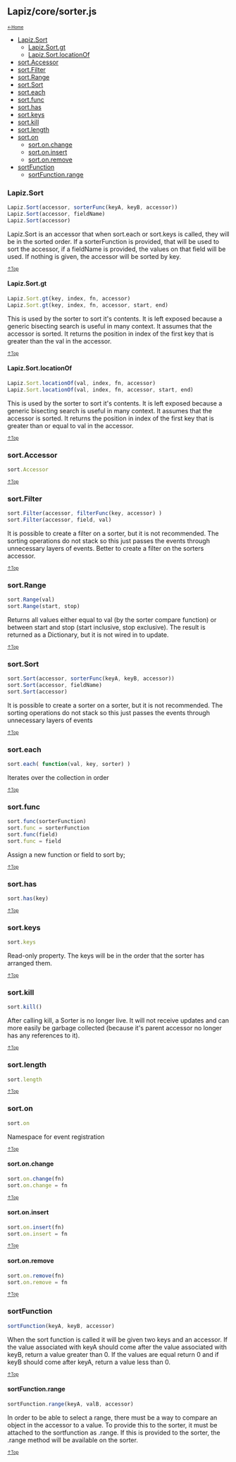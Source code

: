 ## Lapiz/core/sorter.js<a name="__top"></a>

<sub><sup>[&larr;Home](index.md)</sup></sub>

* [Lapiz.Sort](#Lapiz.Sort)
  * [Lapiz.Sort.gt](#Lapiz.Sort.gt)
  * [Lapiz.Sort.locationOf](#Lapiz.Sort.locationOf)
* [sort.Accessor](#sort.Accessor)
* [sort.Filter](#sort.Filter)
* [sort.Range](#sort.Range)
* [sort.Sort](#sort.Sort)
* [sort.each](#sort.each)
* [sort.func](#sort.func)
* [sort.has](#sort.has)
* [sort.keys](#sort.keys)
* [sort.kill](#sort.kill)
* [sort.length](#sort.length)
* [sort.on](#sort.on)
  * [sort.on.change](#sort.on.change)
  * [sort.on.insert](#sort.on.insert)
  * [sort.on.remove](#sort.on.remove)
* [sortFunction](#sortFunction)
  * [sortFunction.range](#sortFunction.range)

### <a name='Lapiz.Sort'></a>Lapiz.Sort
```javascript
Lapiz.Sort(accessor, sorterFunc(keyA, keyB, accessor))
Lapiz.Sort(accessor, fieldName)
Lapiz.Sort(accessor)
```
Lapiz.Sort is an accessor that when sort.each or sort.keys is called, they
will be in the sorted order. If a sorterFunction is provided, that will be
used to sort the accessor, if a fieldName is provided, the values on that
field will be used. If nothing is given, the accessor will be sorted by
key.

<sub><sup>[&uarr;Top](#__top)</sup></sub>
#### <a name='Lapiz.Sort.gt'></a>Lapiz.Sort.gt
```javascript
Lapiz.Sort.gt(key, index, fn, accessor)
Lapiz.Sort.gt(key, index, fn, accessor, start, end)
```
This is used by the sorter to sort it's contents. It is left exposed
because a generic bisecting search is useful in many context. It assumes
that the accessor is sorted. It returns the position in index of the first
key that is greater than the val in the accessor.

<sub><sup>[&uarr;Top](#__top)</sup></sub>
#### <a name='Lapiz.Sort.locationOf'></a>Lapiz.Sort.locationOf
```javascript
Lapiz.Sort.locationOf(val, index, fn, accessor)
Lapiz.Sort.locationOf(val, index, fn, accessor, start, end)
```
This is used by the sorter to sort it's contents. It is left exposed
because a generic bisecting search is useful in many context. It assumes
that the accessor is sorted. It returns the position in index of the first
key that is greater than or equal to val in the accessor.

<sub><sup>[&uarr;Top](#__top)</sup></sub>
### <a name='sort.Accessor'></a>sort.Accessor
```javascript
sort.Accessor
```

<sub><sup>[&uarr;Top](#__top)</sup></sub>
### <a name='sort.Filter'></a>sort.Filter
```javascript
sort.Filter(accessor, filterFunc(key, accessor) )
sort.Filter(accessor, field, val)
```
It is possible to create a filter on a sorter, but it is not recommended.
The sorting operations do not stack so this just passes the events
through unnecessary layers of events. Better to create a filter on the
sorters accessor.

<sub><sup>[&uarr;Top](#__top)</sup></sub>
### <a name='sort.Range'></a>sort.Range
```javascript
sort.Range(val)
sort.Range(start, stop)
```
Returns all values either equal to val (by the sorter compare function)
or between start and stop (start inclusive, stop exclusive). The result
is returned as a Dictionary, but it is not wired in to update.

<sub><sup>[&uarr;Top](#__top)</sup></sub>
### <a name='sort.Sort'></a>sort.Sort
```javascript
sort.Sort(accessor, sorterFunc(keyA, keyB, accessor))
sort.Sort(accessor, fieldName)
sort.Sort(accessor)
```
It is possible to create a sorter on a sorter, but it is not recommended.
The sorting operations do not stack so this just passes the events
through unnecessary layers of events

<sub><sup>[&uarr;Top](#__top)</sup></sub>
### <a name='sort.each'></a>sort.each
```javascript
sort.each( function(val, key, sorter) )
```
Iterates over the collection in order

<sub><sup>[&uarr;Top](#__top)</sup></sub>
### <a name='sort.func'></a>sort.func
```javascript
sort.func(sorterFunction)
sort.func = sorterFunction
sort.func(field)
sort.func = field
```
Assign a new function or field to sort by;

<sub><sup>[&uarr;Top](#__top)</sup></sub>
### <a name='sort.has'></a>sort.has
```javascript
sort.has(key)
```

<sub><sup>[&uarr;Top](#__top)</sup></sub>
### <a name='sort.keys'></a>sort.keys
```javascript
sort.keys
```
Read-only property. The keys will be in the order that the sorter has
arranged them.

<sub><sup>[&uarr;Top](#__top)</sup></sub>
### <a name='sort.kill'></a>sort.kill
```javascript
sort.kill()
```
After calling kill, a Sorter is no longer live. It will not receive
updates and can more easily be garbage collected (because it's
parent accessor no longer has any references to it).

<sub><sup>[&uarr;Top](#__top)</sup></sub>
### <a name='sort.length'></a>sort.length
```javascript
sort.length
```

<sub><sup>[&uarr;Top](#__top)</sup></sub>
### <a name='sort.on'></a>sort.on
```javascript
sort.on
```
Namespace for event registration

<sub><sup>[&uarr;Top](#__top)</sup></sub>
#### <a name='sort.on.change'></a>sort.on.change
```javascript
sort.on.change(fn)
sort.on.change = fn
```

<sub><sup>[&uarr;Top](#__top)</sup></sub>
#### <a name='sort.on.insert'></a>sort.on.insert
```javascript
sort.on.insert(fn)
sort.on.insert = fn
```

<sub><sup>[&uarr;Top](#__top)</sup></sub>
#### <a name='sort.on.remove'></a>sort.on.remove
```javascript
sort.on.remove(fn)
sort.on.remove = fn
```

<sub><sup>[&uarr;Top](#__top)</sup></sub>
### <a name='sortFunction'></a>sortFunction
```javascript
sortFunction(keyA, keyB, accessor)
```
When the sort function is called it will be given two keys and an
accessor. If the value associated with keyA should come after the value
associated with keyB, return a value greater than 0. If the values are
equal return 0 and if keyB should come after keyA, return a value less
than 0.

<sub><sup>[&uarr;Top](#__top)</sup></sub>
#### <a name='sortFunction.range'></a>sortFunction.range
```javascript
sortFunction.range(keyA, valB, accessor)
```
In order to be able to select a range, there must be a way to compare
an object in the accessor to a value. To provide this to the sorter,
it must be attached to the sortfunction as .range. If this is provided
to the sorter, the .range method will be available on the sorter.

<sub><sup>[&uarr;Top](#__top)</sup></sub>